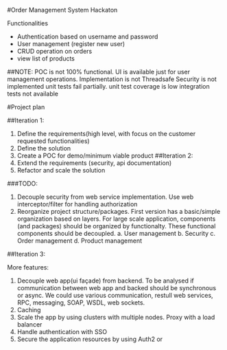 #Order Management System
Hackaton

Functionalities
 - Authentication based on username and password
 - User management (register new user)
 - CRUD operation on orders
 - view list of products
 
 
 ##NOTE:
 POC is not 100% functional. UI is available just for user management operations.
 Implementation is not Threadsafe
 Security is not implemented
 unit tests fail partially. unit test coverage is low
 integration tests not available
 


#Project plan

##Iteration 1:
1.	Define the requirements(high level, with focus on the customer requested functionalities)
2.	Define the solution
3.	Create a POC for demo/minimum viable product
##Iteration 2:
1.	Extend the requirements (security, api documentation)
2.	Refactor and scale the solution

###TODO:
1.	Decouple security from web service implementation. Use web interceptor/filter for handling authorization
2.	Reorganize project structure/packages. First version has a basic/simple organization based on layers. For large scale application, components (and packages) should be organized by functionalty. These functional components should be decoupled.
a.	User management
b.	Security
c.	Order management
d.	Product management
 
##Iteration 3:

More features:
1.	Decouple web app(ui façade) from backend. To be analysed if communication between web app and backed should be synchronous or async. We could use various communication, restull web services,  RPC, messaging, SOAP, WSDL, web sockets.
2.	Caching
3.	Scale the app by using clusters with multiple nodes. Proxy with a load balancer
4.	Handle authentication with SSO
5.	Secure the application resources by using Auth2 or

